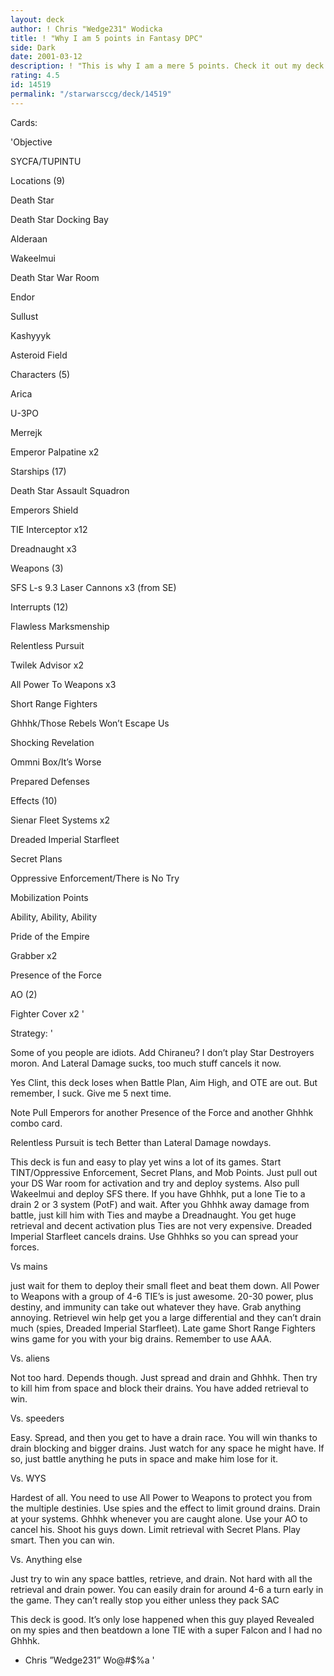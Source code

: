 ```yaml
---
layout: deck
author: ! Chris "Wedge231" Wodicka
title: ! "Why I am 5 points in Fantasy DPC"
side: Dark
date: 2001-03-12
description: ! "This is why I am a mere 5 points. Check it out my deck."
rating: 4.5
id: 14519
permalink: "/starwarsccg/deck/14519"
---
```

Cards: 

'Objective

SYCFA/TUPINTU


Locations (9)

Death Star

Death Star Docking Bay

Alderaan

Wakeelmui

Death Star War Room

Endor

Sullust

Kashyyyk

Asteroid Field


Characters (5)

Arica

U-3PO

Merrejk

Emperor Palpatine x2


Starships (17)

Death Star Assault Squadron

Emperors Shield

TIE Interceptor x12

Dreadnaught x3


Weapons (3)

SFS L-s 9.3 Laser Cannons x3 (from SE)


Interrupts (12)

Flawless Marksmenship

Relentless Pursuit

Twilek Advisor x2

All Power To Weapons x3

Short Range Fighters

Ghhhk/Those Rebels Won’t Escape Us

Shocking Revelation

Ommni Box/It’s Worse

Prepared Defenses


Effects (10)

Sienar Fleet Systems x2

Dreaded Imperial Starfleet

Secret Plans

Oppressive Enforcement/There is No Try

Mobilization Points

Ability, Ability, Ability

Pride of the Empire

Grabber x2

Presence of the Force


AO (2)

Fighter Cover x2 '

Strategy: '

Some of you people are idiots. Add Chiraneu? I don’t play Star Destroyers moron. And Lateral Damage sucks, too much stuff cancels it now. 


Yes Clint, this deck loses when Battle Plan, Aim High, and OTE are out. But remember, I suck. Give me 5 next time.





Note Pull Emperors for another Presence of the Force and another Ghhhk combo card.


Relentless Pursuit is tech Better than Lateral Damage nowdays.


This deck is fun and easy to play yet wins a lot of its games. Start TINT/Oppressive Enforcement, Secret Plans, and Mob Points. Just pull out your DS War room for activation and try and deploy systems. Also pull Wakeelmui and deploy SFS there. If you have Ghhhk, put a lone Tie to a drain 2 or 3 system (PotF) and wait. After you Ghhhk away damage from battle, just kill him with Ties and maybe a Dreadnaught. You get huge retrieval and decent activation plus Ties are not very expensive. Dreaded Imperial Starfleet cancels drains. Use Ghhhks so you can spread your forces. 


Vs mains 

just wait for them to deploy their small fleet and beat them down. All Power to Weapons with a group of 4-6 TIE’s is just awesome. 20-30 power, plus destiny, and immunity can take out whatever they have. Grab anything annoying. Retrievel win help get you a large differential and they can’t drain much (spies, Dreaded Imperial Starfleet). Late game Short Range Fighters wins game for you with your big drains. Remember to use AAA.


Vs. aliens

Not too hard. Depends though. Just spread and drain and Ghhhk. Then try to kill him from space and block their drains. You have added retrieval to win.


Vs. speeders

Easy. Spread, and then you get to have a drain race. You will win thanks to drain blocking and bigger drains. Just watch for any space he might have. If so, just battle anything he puts in space and make him lose for it.


Vs. WYS

Hardest of all. You need to use All Power to Weapons to protect you from the multiple destinies. Use spies and the effect to limit ground drains. Drain at your systems. Ghhhk whenever you are caught alone. Use your AO to cancel his. Shoot his guys down. Limit retrieval with Secret Plans. Play smart. Then you can win.


Vs. Anything else

Just try to win any space battles, retrieve, and drain. Not hard with all the retrieval and drain power. You can easily drain for around 4-6 a turn early in the game. They can’t really stop you either unless they pack SAC


This deck is good. It’s only lose happened when this guy played Revealed on my spies and then beatdown a lone TIE with a super Falcon and I had no Ghhhk. 


- Chris ”Wedge231” Wo@#$%a    '
